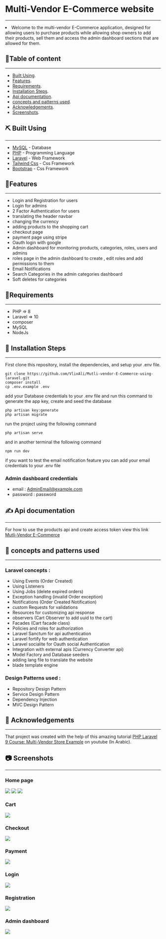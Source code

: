 # Multi-Vendor E-Commerce website
<p align="center">
</p>

---

<li> Welcome to the multi-vendor E-Commerce application, designed  for allowing users to purchase products while allowing shop owners to add their products, sell them and access the admin dashboard sections that are allowed for them.</li>

##  📝Table of content

---
- [Built Using](#built).
- [Features](#features).
- [Requirements](#requirements).
- [Installation Steps](#installation).
- [Api documentation](#api).
- [concepts and patterns used](#concepts).
- [Acknowledgements](#acknowledgements).
- [Screenshots](#screens).


## ⛏️ Built Using <a name = "built"></a>

---
- [MySQL](https://www.mongodb.com/) - Database
- [PHP](https://www.php.net/) - Programming Language
- [Laravel](https://laravel.com/) - Web Framework
- [Tailwind Css](https://tailwindcss.com/) - Css Framework
- [Bootstrap](https://getbootstrap.com/) - Css Framework

## 🧐Features <a name = "features"></a>

---
- Login and Registration for users
- Login for admins
- 2 Factor Authentication for users
- translating the header navbar 
- changing the currency
- adding products to the shopping cart
- checkout page
- payment page using stripe
- Oauth login with google 
- Admin dashboard for monitoring products, categories, roles, users and admins
- roles page in the admin dashboard to create , edit roles and add permissions to them
- Email Notifications
- Search Categories in the admin categories dashboard
- Soft deletes for categories

## 🔧Requirements <a name = "requirements"></a>

---
- PHP => 8
- Laravel => 10
- composer
- MySQL
- NodeJs

## 🚀 Installation Steps <a name = "installation"></a>

---

First clone this repository, install the dependencies, and setup your .env file.

```
git clone https://github.com/VlixAli/Mutli-vendor-E-Commerce-using-laravel.git
composer install
cp .env.example .env
```
add your Database credentials to your .env file and run this command to generate the app key, create and seed the database 

```
php artisan key:generate
php artisan migrate
```

run the project using the following command
```
php artisan serve
```
and in another terminal the following command

```
npm run dev
```

if you want to test the email notification feature you can add your email credentials to your .env file

### Admin dashboard credentials
- email : AdminEmail@example.com
- password : password

## ✍️ Api documentation <a name = "api"></a>

---
For how to use the products api and create access token view this link
[Mutli-Vendor E-Commerce](https://documenter.getpostman.com/view/23171948/2sA2xiVrUe)

## 🎈 concepts and patterns used <a name = "concepts"></a>

---
### Laravel concepts :
- Using Events (Order Created)
- Using Listeners 
- Using Jobs (delete expired orders)
- Exception handling (invalid Order exception)
- Notifications (Order Created Notification)
- custom Requests for validations 
- Resources for customizing api response
- observers (Cart Observer to add uuid to the cart)
- Facades (Cart facade class)
- Policies and roles for authorization
- Laravel Sanctum for api authentication
- Laravel fortify for web authentication
- Laravel socialite for Oauth social Authentication
- Integration with external apis (Currency Converter api)
- Model Factory and Database seeders
- adding lang file to translate the website
- blade template engine

### Design Patterns used :
- Repository Design Pattern
- Service Design Pattern
- Dependency Injection
- MVC Design Pattern

## 🎉 Acknowledgements <a name = "acknowledgements"></a>

---
That project was created with the help of this amazing tutorial [PHP Laravel 9 Course: Multi-Vendor Store Example](https://youtube.com/playlist?list=PL13Ag2mfco64zMLcFjPb5GVWCu-OAjTrx&si=sziOsFlBgOMOU8no)
on youtube (In Arabic).

## 📷 Screenshots <a name = "screens"></a>

---

### Home page 
<img src="https://github.com/VlixAli/Mutli-vendor-E-Commerce-using-laravel/blob/main/screenshots/home%20page.PNG?raw=true"/>
<img src="https://github.com/VlixAli/Mutli-vendor-E-Commerce-using-laravel/blob/main/screenshots/home%20page2.PNG?raw=true"/>
<img src="https://github.com/VlixAli/Mutli-vendor-E-Commerce-using-laravel/blob/main/screenshots/home%20page%203.PNG?raw=true"/>

### Cart
<img src="https://github.com/VlixAli/Mutli-vendor-E-Commerce-using-laravel/blob/main/screenshots/cart%20page.PNG?raw=true"/>

### Checkout
<img src="https://github.com/VlixAli/Mutli-vendor-E-Commerce-using-laravel/blob/main/screenshots/checkout%20page.PNG?raw=true"/>

### Payment
<img src="https://github.com/VlixAli/Mutli-vendor-E-Commerce-using-laravel/blob/main/screenshots/payment%20page.PNG?raw=true"/>

### Login
<img src="https://github.com/VlixAli/Mutli-vendor-E-Commerce-using-laravel/blob/main/screenshots/login.PNG?raw=true"/>

### Registration
<img src="https://github.com/VlixAli/Mutli-vendor-E-Commerce-using-laravel/blob/main/screenshots/registration.PNG?raw=true"/>

### Admin dashboard
<img src="https://github.com/VlixAli/Mutli-vendor-E-Commerce-using-laravel/blob/main/screenshots/admin%20dashboard%20page.PNG?raw=true"/>


